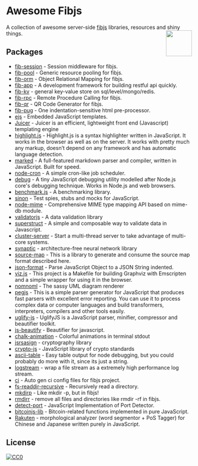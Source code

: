# Awesome Fibjs
A collection of awesome server-side [fibjs](https://github.com/fibjs) libraries, resources and shiny things.
[<img src="https://avatars2.githubusercontent.com/u/1694747?v=3&s=200" align="right" width="70">](http://fibjs.org)

## Packages

- [fib-session](https://github.com/fibjs/fib-session) - Session middleware for fibjs.
- [fib-pool](https://github.com/fibjs/fib-pool) - Generic resource pooling for fibjs.
- [fib-orm](https://github.com/fibjs/fib-orm) - Object Relational Mapping for fibjs.
- [fib-app](https://github.com/fibjs/fib-app) - A development framework for building restful api quickly.
- [fib-kv](https://github.com/fibjs/fib-kv) - general key-value store on sql/level/mongo/redis.
- [fib-rpc](https://github.com/fibjs/fib-rpc) - Remote Procedure Calling for fibjs.
- [fib-qr](https://github.com/fibjs/fib-qr) - QR Code Generator for fibjs.
- [fib-pug](https://github.com/fibjs/fib-pug) - One indentation-sensitive html pre-processor.
- [ejs](https://github.com/mde/ejs) - Embedded JavaScript templates.
- [Juicer](https://github.com/PaulGuo/Juicer) - Juicer is an efficient, lightweight front end (Javascript) templating engine
- [highlight.js](https://github.com/isagalaev/highlight.js) - Highlight.js is a syntax highlighter written in JavaScript. It works in the browser as well as on the server. It works with pretty much any markup, doesn’t depend on any framework and has automatic language detection.
- [marked](https://github.com/chjj/marked) - A full-featured markdown parser and compiler, written in JavaScript. Built for speed.
- [node-cron](https://github.com/merencia/node-cron) - A simple cron-like job scheduler.
- [debug](https://github.com/visionmedia/debug) - A tiny JavaScript debugging utility modelled after Node.js core's debugging technique. Works in Node.js and web browsers.
- [benchmark.js](https://github.com/bestiejs/benchmark.js) - A benchmarking library.
- [sinon](https://github.com/sinonjs/sinon) - Test spies, stubs and mocks for JavaScript.
- [node-mime](https://github.com/broofa/node-mime) - Comprehensive MIME type mapping API based on mime-db module.
- [validatorjs](https://github.com/skaterdav85/validatorjs) - A data validation library
- [superstruct](https://github.com/ianstormtaylor/superstruct) - A simple and composable way to validate data in Javascript.
- [cluster-server](https://github.com/fibjs-modules/cluster-server) - Start a multi-thread server to take advantage of multi-core systems.
- [synaptic](https://github.com/cazala/synaptic) - architecture-free neural network library
- [source-map](https://github.com/mozilla/source-map) - This is a library to generate and consume the source map format described here.
- [json-format](https://github.com/luizstacio/json-format) - Parse JavaScript Object to a JSON String indented.
- [viz.js](https://github.com/mdaines/viz.js) - This project is a Makefile for building Graphviz with Emscripten and a simple wrapper for using it in the browser.
- [nomnoml](https://github.com/skanaar/nomnoml) - The sassy UML diagram renderer
- [pegjs](https://github.com/pegjs/pegjs) - This is a simple parser generator for JavaScript that produces fast parsers with excellent error reporting. You can use it to process complex data or computer languages and build transformers, interpreters, compilers and other tools easily.
- [uglify-js](https://github.com/mishoo/UglifyJS2) - UglifyJS is a JavaScript parser, minifier, compressor and beautifier toolkit.
- [js-beautify](https://github.com/beautify-web/js-beautify) - Beautifier for javascript.
- [chalk-animation](https://github.com/bokub/chalk-animation) - Colorful animations in terminal stdout
- [jsrsasign](https://github.com/kjur/jsrsasign) - cryptography library
- [crypto-js](https://github.com/brix/crypto-js) - JavaScript library of crypto standards
- [ascii-table](https://github.com/sorensen/ascii-table) - Easy table output for node debugging, but you could probably do more with it, since its just a string.
- [logstream](https://github.com/fibjs-modules/logstream) - wrap a file stream as a extremely high performance log stream.
- [ci](https://github.com/fibjs-modules/ci) - Auto gen ci config files for fibjs project.
- [fs-readdir-recursive](https://github.com/fibjs-modules/fs-readdir-recursive) - Recursively read a directory.
- [mkdirp](https://github.com/fibjs-modules/mkdirp) - Like mkdir -p, but in fibjs!
- [rmdirr](https://github.com/fibjs-modules/rmdirr) - remove all files and directories like rmdir -rf in fibjs.
- [detect-port](https://github.com/fibjs-modules/detect-port) - JavaScript Implementation of Port Detector.
- [bitcoinjs-lib](https://github.com/bitcoinjs/bitcoinjs-lib) - Bitcoin-related functions implemented in pure JavaScript.
- [Rakuten](https://github.com/rakuten-nlp/rakutenma) - morphological analyzer (word segmentor + PoS Tagger) for Chinese and Japanese written purely in JavaScript.

## License

[![CC0](http://mirrors.creativecommons.org/presskit/buttons/88x31/svg/cc-zero.svg)](https://creativecommons.org/publicdomain/zero/1.0/)

